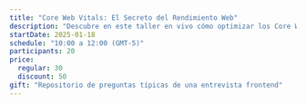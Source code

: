 ```yaml
---
title: "Core Web Vitals: El Secreto del Rendimiento Web"
description: "Descubre en este taller en vivo cómo optimizar los Core Web Vitals para lograr sitios más rápidos, estables y efectivos."
startDate: 2025-01-18
schedule: "10:00 a 12:00 (GMT-5)"
participants: 20
price:
  regular: 30
  discount: 50
gift: "Repositorio de preguntas típicas de una entrevista frontend"
---
```

